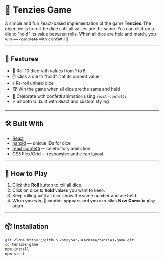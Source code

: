 # 🎲 Tenzies Game

A simple and fun React-based implementation of the game **Tenzies**. The objective is to roll the dice until all values are the same. You can click on a die to "hold" its value between rolls. When all dice are held and match, you win — complete with confetti! 🎉

---


## 🚀 Features

- 🎲 Roll 10 dice with values from 1 to 6
- ✋ Click a die to "hold" it at its current value
- 🌀 Re-roll unheld dice
- 🏆 Win the game when all dice are the same and held
- 🎉 Celebrate with confetti animation using `react-confetti`
- ⚡ Smooth UI built with React and custom styling

---

## 🛠️ Built With

- [React](https://reactjs.org/)
- [nanoid](https://github.com/ai/nanoid) — unique IDs for dice
- [react-confetti](https://www.npmjs.com/package/react-confetti) — celebratory animation
- CSS Flex/Grid — responsive and clean layout

---

## 🧩 How to Play

1. Click the **Roll** button to roll all dice.
2. Click on dice to **hold** values you want to keep.
3. Keep rolling until all dice show the same number and are held.
4. When you win, 🎉 confetti appears and you can click **New Game** to play again.

---

## 📦 Installation

```bash
git clone https://github.com/your-username/tenzies-game.git
cd tenzies-game
npm install
npm start
